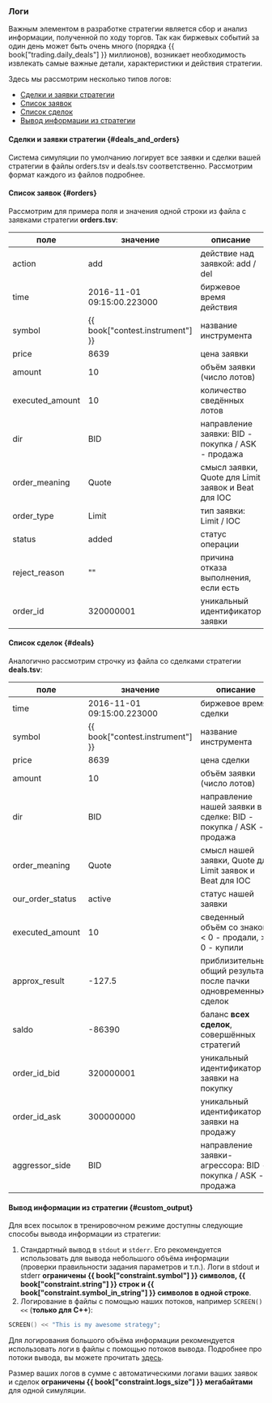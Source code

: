### Логи

Важным элементом в разработке стратегии является сбор и анализ информации, полученной по ходу торгов.
Так как биржевых событий за один день может быть очень много (порядка {{ book["trading.daily_deals"] }} миллионов), возникает необходимость извлекать самые важные детали, характеристики и действия стратегии.

Здесь мы рассмотрим несколько типов логов:

- [Сделки и заявки стратегии](#deals_and_orders)
- [Список заявок](#orders)
- [Список сделок](#deals)
- [Вывод информации из стратегии](#custom_output)

#### Сделки и заявки стратегии {#deals_and_orders}

Система симуляции по умолчанию логирует все заявки и сделки вашей стратегии в файлы orders.tsv и deals.tsv соответственно.
Рассмотрим формат каждого из файлов подробнее.

#### Список заявок {#orders}

Рассмотрим для примера поля и значения одной строки из файла с заявками стратегии **orders.tsv**:

| поле | значение | описание |
| --- | --- | --- |
| action | add | действие над заявкой: add / del |
| time | 2016-11-01 09:15:00.223000 | биржевое время действия |
| symbol | {{ book["contest.instrument"] }} | название инструмента |
| price | 8639 | цена заявки |
| amount | 10 | объём заявки (число лотов) |
| executed_amount | 10 | количество сведённых лотов |
| dir | BID | направление заявки: BID - покупка / ASK - продажа |
| order_meaning | Quote | смысл заявки, Quote для Limit заявок и Beat для IOC |
| order_type | Limit | тип заявки: Limit / IOC |
| status | added | статус операции |
| reject_reason | "" | причина отказа выполнения, если есть |
| order_id | 320000001 | уникальный идентификатор заявки |

#### Список сделок {#deals}

Аналогично рассмотрим строчку из файла со сделками стратегии **deals.tsv**:

| поле | значение | описание |
| --- | --- | --- |
| time | 2016-11-01 09:15:00.223000 | биржевое время сделки |
| symbol | {{ book["contest.instrument"] }} | название инструмента |
| price | 8639 | цена сделки |
| amount | 10 | объём заявки (число лотов) |
| dir | BID | направление нашей заявки в сделке: BID - покупка / ASK - продажа |
| order_meaning | Quote | смысл нашей заявки, Quote для Limit заявок и Beat для IOC |
| our_order_status | active | статус нашей заявки |
| executed_amount | 10 | сведенный объём со знаком: < 0 - продали, > 0 - купили |
| approx_result | -127.5 | приблизительный общий результат после пачки одновременных сделок |
| saldo | -86390 | баланс **всех сделок**, совершённых стратегий |
| order_id_bid | 320000001 | уникальный идентификатор заявки на покупку |
| order_id_ask | 300000000 | уникальный идентификатор заявки на продажу |
| aggressor_side | BID | направление заявки-агрессора: BID - покупка / ASK - продажа |

#### Вывод информации из стратегии {#custom_output}

Для всех посылок в тренировочном режиме доступны следующие способы вывода информации из стратегии:

1. Стандартный вывод в `stdout` и `stderr`.
  Его рекомендуется использовать для вывода небольшого объёма информации (проверки правильности задания параметров и т.п.).
  Логи в stdout и stderr **ограничены {{ book["constraint.symbol"] }} символов, {{ book["constraint.string"] }} строк и {{ book["constraint.symbol_in_string"] }} символов в одной строке**.
2. Логирование в файлы с помощью наших потоков, например `SCREEN() <<` (**только для C++**):

  ```c++
  SCREEN() << "This is my awesome strategy";
  ```

  Для логирования большого объёма информации рекомендуется использовать логи в файлы с помощью потоков вывода.
  Подробнее про потоки вывода, вы можете прочитать [здесь](/api/Other.md#логи).

  Размер ваших логов в сумме с автоматическими логами ваших заявок и сделок **ограничены {{ book["constraint.logs_size"] }} мегабайтами** для одной симуляции.
